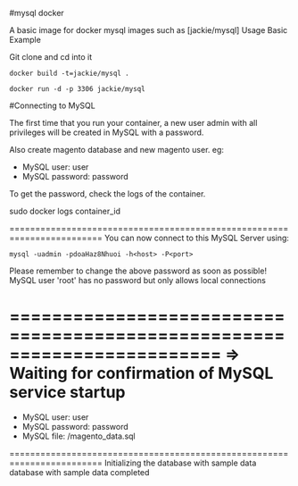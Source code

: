 #mysql docker

A basic image for docker mysql images such as [jackie/mysql]
Usage
Basic Example

Git clone and cd into it
```no-highlight
docker build -t=jackie/mysql .
```
```no-highlight
docker run -d -p 3306 jackie/mysql 
```

#Connecting to MySQL

The first time that you run your container, 
a new user admin with all privileges will be created in MySQL with a password. 

Also create magento database and new magento user. eg: 

- MySQL user: user
- MySQL password: password

To get the password, check the logs of the container.

sudo docker logs container_id

========================================================================
You can now connect to this MySQL Server using:

    mysql -uadmin -pdoaHaz8Nhuoi -h<host> -P<port>

Please remember to change the above password as soon as possible!
MySQL user 'root' has no password but only allows local connections

========================================================================
=> Waiting for confirmation of MySQL service startup
========================================================================

- MySQL user: user
- MySQL password: password
- MySQL file: /magento_data.sql

========================================================================
Initializing the database with sample data
database with sample data completed



